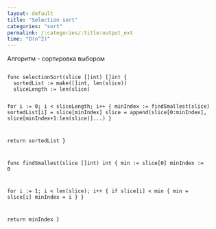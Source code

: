 ```yaml
---
layout: default
title: "Selection sort"
categories: "sort"
permalink: /:categories/:title:output_ext
time: "O(n^2)"
---
```


<p>
    Алгоритм - сортировка выбором
</p>
<pre>
<code class="language-go">
func selectionSort(slice []int) []int {
  sortedList := make([]int, len(slice))
  sliceLength := len(slice)

  for i := 0; i < sliceLength; i++ {
    minIndex := findSmallest(slice)
    sortedList[i] = slice[minIndex]
    slice = append(slice[0:minIndex], slice[minIndex+1:len(slice)]...)
  }

  return sortedList
}

func findSmallest(slice []int) int {
  min := slice[0]
  minIndex := 0

  for i := 1; i < len(slice); i++ {
    if slice[i] < min {
      min = slice[i]
      minIndex = i
    }
  }

  return minIndex
}

</code>
</pre>